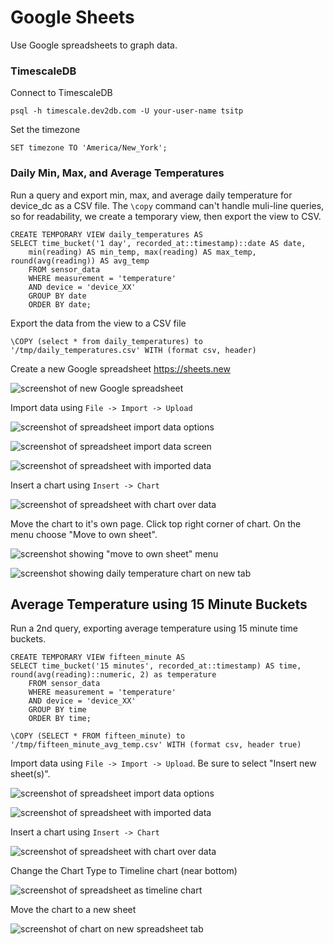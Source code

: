 # Google Sheets 

Use Google spreadsheets to graph data.

### TimescaleDB

Connect to TimescaleDB

    psql -h timescale.dev2db.com -U your-user-name tsitp
    
Set the timezone

    SET timezone TO 'America/New_York';

### Daily Min, Max, and Average Temperatures

Run a query and export min, max, and average daily temperature for device_dc as a CSV file. The `\copy` command can't handle muli-line queries, so for readability, we create a temporary view, then export the view to CSV.

    CREATE TEMPORARY VIEW daily_temperatures AS
    SELECT time_bucket('1 day', recorded_at::timestamp)::date AS date, 
        min(reading) AS min_temp, max(reading) AS max_temp, round(avg(reading)) AS avg_temp 
        FROM sensor_data 
        WHERE measurement = 'temperature' 
        AND device = 'device_XX'
        GROUP BY date 
        ORDER BY date;

Export the data from the view to a CSV file

    \COPY (select * from daily_temperatures) to '/tmp/daily_temperatures.csv' WITH (format csv, header)

Create a new Google spreadsheet https://sheets.new

![screenshot of new Google spreadsheet](img/new-sheet.png)

Import data using `File -> Import -> Upload`

![screenshot of spreadsheet import data options](img/daily-import-file-dialog.png)

![screenshot of spreadsheet import data screen](img/daily-import-file.png)

![screenshot of spreadsheet with imported data](img/daily-imported-data.png)

Insert a chart using `Insert -> Chart`

![screenshot of spreadsheet with chart over data](img/daily-inline.png)

Move the chart to it's own page. Click top right corner of chart. On the menu choose "Move to own sheet".

![screenshot showing "move to own sheet" menu](img/daily-move-to-own-sheet.png)

![screenshot showing daily temperature chart on new tab](img/daily-chart.png)


## Average Temperature using 15 Minute Buckets

Run a 2nd query, exporting average temperature using 15 minute time buckets.

    CREATE TEMPORARY VIEW fifteen_minute AS
    SELECT time_bucket('15 minutes', recorded_at::timestamp) AS time, round(avg(reading)::numeric, 2) as temperature 
        FROM sensor_data 
        WHERE measurement = 'temperature' 
        AND device = 'device_XX' 
        GROUP BY time 
        ORDER BY time;

    \COPY (SELECT * FROM fifteen_minute) to '/tmp/fifteen_minute_avg_temp.csv' WITH (format csv, header true)

Import data using `File -> Import -> Upload`. Be sure to select "Insert new sheet(s)".

![screenshot of spreadsheet import data options](img/15-min-import-file.png)

![screenshot of spreadsheet with imported data](img/15-min-imported-data.png)

Insert a chart using `Insert -> Chart`

![screenshot of spreadsheet with chart over data](img/15-min-inline-chart.png)

Change the Chart Type to Timeline chart (near bottom)

![screenshot of spreadsheet as timeline chart](img/15-min-inline-timeline.png)

Move the chart to a new sheet

![screenshot of chart on new spreadsheet tab](img/15-min-chart.png)



